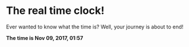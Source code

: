 # The real time clock!

Ever wanted to know what the time is? Well, your journey is about to end!

**The time is Nov 09, 2017, 01:57**